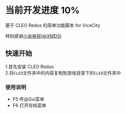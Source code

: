 # 当前开发进度 10%

基于 CLEO Redux 的简单功能脚本 for ViceCity

特别感谢[小米电视(@XMDS)](https://github.com/xmds)

## 快速开始

1.首先安装 CLEO Redux  
2.将`CLEO`文件夹中的内容复制到游戏目录下的`CLEO`文件夹中

### 使用说明
 - F5 呼出Gui菜单
 - F6 打开存档菜单